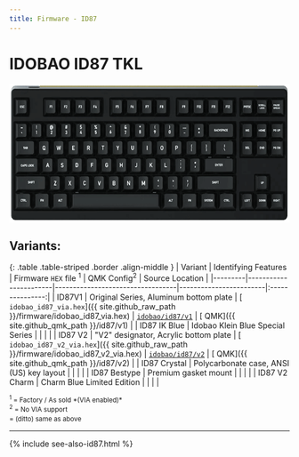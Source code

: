 ```yaml
---
title: Firmware - ID87
---
```


# IDOBAO ID87 TKL

<img src="../assets/img/idobao-id87.png" height="250" width="auto" style="display:block;margin-left:auto;margin-right:auto;">

## Variants:

{: .table .table-striped .border .align-middle }
| Variant | Identifying Features  | Firmware `HEX` file <sup>1</sup> | QMK Config<sup>2</sup> | Source Location |
|---------|-----------------------|----------------------------------|------------------------|:---------------:|
| ID87V1 | Original Series, Aluminum bottom plate | [<i class="fas fa-microchip"></i> `idobao_id87_via.hex`]({{ site.github_raw_path }}/firmware/idobao_id87_via.hex) | [<i class="fas fa-cog"></i> `idobao/id87/v1`](https://config.qmk.fm/#/idobao/id87/v1/LAYOUT_tkl_ansi) | [<i class="fab fa-github"></i> QMK]({{ site.github_qmk_path }}/id87/v1) |
| ID87 IK Blue | Idobao Klein Blue Special Series | <i class="fas fa-chevron-up"></i> | <i class="fas fa-chevron-up"></i> | <i class="fas fa-chevron-up"></i> |
| ID87 V2 | "V2" designator, Acrylic bottom plate | [<i class="fas fa-microchip"></i> `idobao_id87_v2_via.hex`]({{ site.github_raw_path }}/firmware/idobao_id87_v2_via.hex) | [<i class="fas fa-cog"></i> `idobao/id87/v2`](https://config.qmk.fm/#/idobao/id87/v2/LAYOUT_tkl_ansi) | [<i class="fab fa-github"></i> QMK]({{ site.github_qmk_path }}/id87/v2) |
| ID87 Crystal | Polycarbonate case, ANSI (US) key layout | <i class="fas fa-chevron-up"></i> | <i class="fas fa-chevron-up"></i> | <i class="fas fa-chevron-up"></i> |
| ID87 Bestype | Premium gasket mount | <i class="fas fa-chevron-up"></i> | <i class="fas fa-chevron-up"></i> | <i class="fas fa-chevron-up"></i> |
| ID87 V2 Charm | Charm Blue Limited Edition  | <i class="fas fa-chevron-up"></i> | <i class="fas fa-chevron-up"></i> | <i class="fas fa-chevron-up"></i> |

<small class="text-muted">
<sup>1</sup> = Factory / As sold *(VIA enabled)*<br>
<sup>2</sup> = <i class="fas fa-exclamation-triangle"></i> No VIA support<br>
<i class="fas fa-chevron-up"></i> = (ditto) same as above
</small>

---

{% include see-also-id87.html %}
